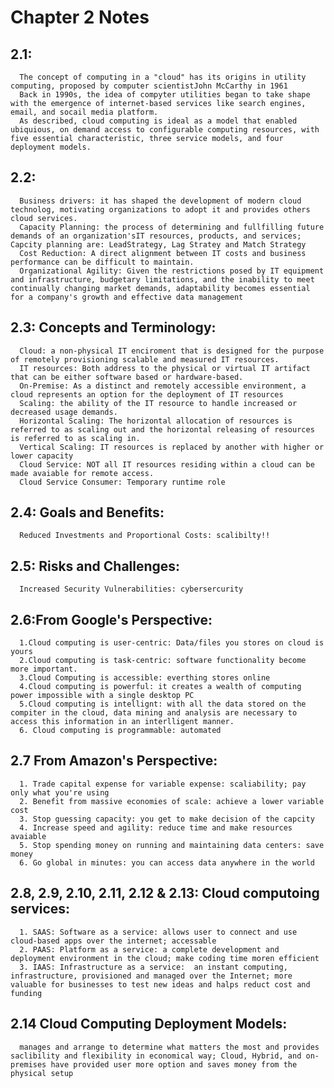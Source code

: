 #  Chapter 2 Notes
## 2.1: 
      The concept of computing in a "cloud" has its origins in utility computing, proposed by computer scientistJohn McCarthy in 1961
      Back in 1990s, the idea of compyter utilities began to take shape with the emergence of internet-based services like search engines, email, and socail media platform. 
      As described, cloud computing is ideal as a model that enabled ubiquious, on demand access to configurable computing resources, with five essential characteristic, three service models, and four deployment models. 
## 2.2:
      Business drivers: it has shaped the development of modern cloud technolog, motivating organizations to adopt it and provides others cloud services. 
      Capacity Planning: the process of determining and fullfilling future demands of an organization'sIT resources, products, and services; Capcity planning are: LeadStrategy, Lag Stratey and Match Strategy
      Cost Reduction: A direct alignment between IT costs and business performance can be difficult to maintain. 
      Organizational Agility: Given the restrictions posed by IT equipment and infrastructure, budgetary limitations, and the inability to meet continually changing market demands, adaptability becomes essential for a company's growth and effective data management
## 2.3: Concepts and Terminology:
      Cloud: a non-physical IT enciroment that is designed for the purpose of remotely provisioning scalable and measured IT resources. 
      IT resources: Both address to the physical or virtual IT artifact that can be either software based or hardware-based. 
      On-Premise: As a distinct and remotely accessible environment, a cloud represents an option for the deployment of IT resources
      Scaling: the ability of the IT resource to handle increased or decreased usage demands. 
      Horizontal Scaling: The horizontal allocation of resources is referred to as scaling out and the horizontal releasing of resources is referred to as scaling in.
      Vertical Scaling: IT resources is replaced by another with higher or lower capacity
      Cloud Service: NOT all IT resources residing within a cloud can be made avaiable for remote access. 
      Cloud Service Consumer: Temporary runtime role
## 2.4: Goals and Benefits:
      Reduced Investments and Proportional Costs: scalibilty!!
## 2.5: Risks and Challenges:
      Increased Security Vulnerabilities: cybersercurity
## 2.6:From Google's Perspective: 
      1.Cloud computing is user-centric: Data/files you stores on cloud is yours
      2.Cloud computing is task-centric: software functionality become more important.
      3.Cloud Computing is accessible: everthing stores online
      4.Cloud computing is powerful: it creates a wealth of computing power impossible with a single desktop PC
      5.Cloud computing is intellignt: with all the data stored on the compiter in the cloud, data mining and analysis are necessary to access this information in an interlligent manner.
      6. Cloud computing is programmable: automated
## 2.7 From Amazon's Perspective:
      1. Trade capital expense for variable expense: scaliability; pay only what you're using
      2. Benefit from massive economies of scale: achieve a lower variable cost 
      3. Stop guessing capacity: you get to make decision of the capcity 
      4. Increase speed and agility: reduce time and make resources avaiable
      5. Stop spending money on running and maintaining data centers: save money
      6. Go global in minutes: you can access data anywhere in the world
## 2.8, 2.9, 2.10, 2.11, 2.12 & 2.13: Cloud computoing services: 
      1. SAAS: Software as a service: allows user to connect and use cloud-based apps over the internet; accessable 
      2. PAAS: Platform as a service: a complete development and deployment environment in the cloud; make coding time moren efficient
      3. IAAS: Infrastructure as a service:  an instant computing, infrastructure, provisioned and managed over the Internet; more valuable for businesses to test new ideas and halps reduct cost and funding
## 2.14 Cloud Computing Deployment Models:
      manages and arrange to determine what matters the most and provides saclibility and flexibility in economical way; Cloud, Hybrid, and on-premises have provided user more option and saves money from the physical setup
      

